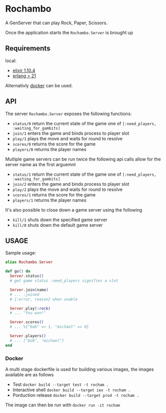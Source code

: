 # Rochambo

A GenServer that can play Rock, Paper, Scissors.

Once the application starts the `Rochambo.Server` is brought up

## Requirements

local:

- [elixir 1.10.4](https://elixir-lang.org/install.html)
- [erlang > 21](https://www.erlang.org/downloads)

Alternativly [docker](https://docs.docker.com/get-docker/) can be used.

## API

The server `Rochambo.Server` exposes the following functions:

- `status/0` return the current state of the game one of `[:need_players, :waiting_for_gambits]`
- `join/1` enters the game and binds process to player slot
- `play/1` plays the move and waits for round to resolve
- `scores/0` returns the score for the game
- `players/0` returns the player names


Mutliple game servers can be run twice the following api calls allow for the server name as the first arguemnt

- `status/1` return the current state of the game one of `[:need_players, :waiting_for_gambits]`
- `join/2` enters the game and binds process to player slot
- `play/2` plays the move and waits for round to resolve
- `scores/1` returns the score for the game
- `players/1` returns the player names

It's also possible to close down a game server using the following

- `kill/1` shuts down the specified game server
- `kill/0` shuts down the default game server

## USAGE

Sample usage:

```elixir
alias Rochambo.Server

def go() do
  Server.status()
  # get game status :need_players signifies a slot

  Server.join(name)
  # ... :joined
  # {:error, reason} when unable

  Server.play(:rock)
  # ... "You won!"

  Server.scores()
  # ... %{"bob" => 1, "michael" => 0}

  Server.players()
  # ... ["bob", "michael"]
end
```

### Docker

A multi stage dockerfile is used for building various images,
the images available are as follows

- Test `docker build --target test -t rocham .`
- Interactive shell `docker build --target iex -t rocham .`
- Porduction release `docker build --target prod -t rocham .`

The image can then be run with `docker run -it rocham`
